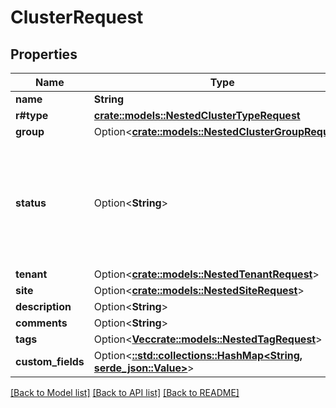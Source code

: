 # ClusterRequest

## Properties

Name | Type | Description | Notes
------------ | ------------- | ------------- | -------------
**name** | **String** |  | 
**r#type** | [**crate::models::NestedClusterTypeRequest**](NestedClusterTypeRequest.md) |  | 
**group** | Option<[**crate::models::NestedClusterGroupRequest**](NestedClusterGroupRequest.md)> |  | [optional]
**status** | Option<**String**> | * `planned` - Planned * `staging` - Staging * `active` - Active * `decommissioning` - Decommissioning * `offline` - Offline | [optional]
**tenant** | Option<[**crate::models::NestedTenantRequest**](NestedTenantRequest.md)> |  | [optional]
**site** | Option<[**crate::models::NestedSiteRequest**](NestedSiteRequest.md)> |  | [optional]
**description** | Option<**String**> |  | [optional]
**comments** | Option<**String**> |  | [optional]
**tags** | Option<[**Vec<crate::models::NestedTagRequest>**](NestedTagRequest.md)> |  | [optional]
**custom_fields** | Option<[**::std::collections::HashMap<String, serde_json::Value>**](serde_json::Value.md)> |  | [optional]

[[Back to Model list]](../README.md#documentation-for-models) [[Back to API list]](../README.md#documentation-for-api-endpoints) [[Back to README]](../README.md)


